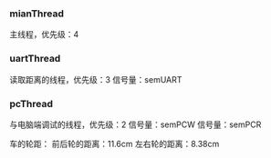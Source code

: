 ### mianThread
主线程，优先级：4
### uartThread
读取距离的线程，优先级：3
  信号量：semUART
### pcThread
与电脑端调试的线程，优先级：2
信号量：semPCW
  信号量：semPCR



车的轮距：
前后轮的距离：11.6cm
左右轮的距离：8.38cm